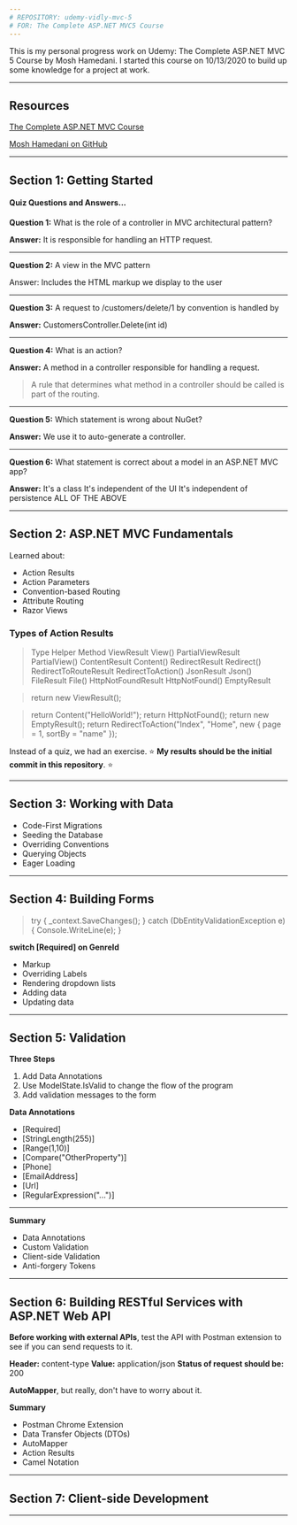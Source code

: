 ```yaml
---
# REPOSITORY: udemy-vidly-mvc-5
# FOR: The Complete ASP.NET MVC5 Course
---
```


This is my personal progress work on Udemy: The Complete ASP.NET MVC 5 Course by Mosh Hamedani. I started this course on 10/13/2020 to build up some knowledge for a project at work.

---
## Resources

[The Complete ASP.NET MVC Course](https://www.udemy.com/course/the-complete-aspnet-mvc-5-course)

[Mosh Hamedani on GitHub](https://github.com/mosh-hamedani)

---
## Section 1: Getting Started
#### Quiz Questions and Answers...

**Question 1:** What is the role of a controller in MVC architectural pattern?

**Answer:** It is responsible for handling an HTTP request.

---
**Question 2:** A view in the MVC pattern

Answer: Includes the HTML markup we display to the user

---
**Question 3:** A request to /customers/delete/1 by convention is handled by

**Answer:** CustomersController.Delete(int id)

---
**Question 4:** What is an action?

**Answer:** A method in a controller responsible for handling a request.

>A rule that determines what method in a controller should be called is part of the routing.

---
**Question 5:** Which statement is wrong about NuGet?

**Answer:** We use it to auto-generate a controller.

---
**Question 6:** What statement is correct about a model in an ASP.NET MVC app?

**Answer:**
It's a class
It's independent of the UI
It's independent of persistence
ALL OF THE ABOVE

---
## Section 2: ASP.NET MVC Fundamentals

Learned about:
- Action Results
- Action Parameters
- Convention-based Routing
- Attribute Routing
- Razor Views

### Types of Action Results
>Type                     Helper Method
ViewResult               View()
PartialViewResult        PartialView()
ContentResult            Content()
RedirectResult           Redirect()
RedirectToRouteResult    RedirectToAction()
JsonResult               Json()
FileResult               File()
HttpNotFoundResult       HttpNotFound()
EmptyResult

>return new ViewResult();

>return Content("HelloWorld!");
return HttpNotFound();
return new EmptyResult();
return RedirectToAction("Index", "Home", new { page = 1, sortBy = "name" });

Instead of a quiz, we had an exercise. :star: **My results should be the initial commit in this repository**. :star:

---
## Section 3: Working with Data

- Code-First Migrations
- Seeding the Database
- Overriding Conventions
- Querying Objects
- Eager Loading

---
## Section 4: Building Forms

>try { _context.SaveChanges(); }
catch (DbEntityValidationException e) { Console.WriteLine(e); }

**switch [Required] on GenreId**

- Markup
- Overriding Labels
- Rendering dropdown lists
- Adding data
- Updating data

---
## Section 5: Validation

**Three Steps**
1. Add Data Annotations
2. Use ModelState.IsValid to change the flow of the program
3. Add validation messages to the form

**Data Annotations**
- [Required]
- [StringLength(255)]
- [Range(1,10)]
- [Compare("OtherProperty")]
- [Phone]
- [EmailAddress]
- [Url]
- [RegularExpression("...")]

---
**Summary**
- Data Annotations
- Custom Validation
- Client-side Validation
- Anti-forgery Tokens

---
## Section 6: Building RESTful Services with ASP.NET Web API

**Before working with external APIs**, test the API with Postman extension to see if you can send requests to it.

**Header:** content-type
**Value:** application/json
**Status of request should be:** 200

**AutoMapper**, but really, don't have to worry about it.

**Summary**
- Postman Chrome Extension
- Data Transfer Objects (DTOs)
- AutoMapper
- Action Results
- Camel Notation

---
## Section 7: Client-side Development






---
*<EOF>*
